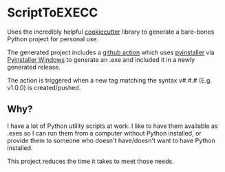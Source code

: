 # ScriptToEXECC

Uses the incredibly helpful [cookiecutter](https://github.com/cookiecutter/cookiecutter) library to generate a bare-bones Python project for personal use.

The generated project includes a [github action](https://github.com/features/actions) which uses [pyinstaller](https://www.pyinstaller.org/) via [Pyinstaller Windows](https://github.com/marketplace/actions/pyinstaller-windows) to generate an .exe and included it in a newly generated release.

The action is triggered when a new tag matching the syntax v#.#.# (E.g. v1.0.0) is created/pushed.

## Why?

I have a lot of Python utility scripts at work. I like to have them available as .exes so I can run them from a computer without Python installed, or provide them to someone who doesn't have/doesn't want to have Python installed.

This project reduces the time it takes to meet those needs.
